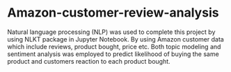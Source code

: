 # Amazon-customer-review-analysis
Natural language processing (NLP) was used to complete this project by using NLKT package in Jupyter Notebook. By using Amazon customer data which include reviews, product bought, price etc. Both topic modeling and sentiment analysis was employed to predict likelihood of buying the same product and customers reaction to each product bought.
